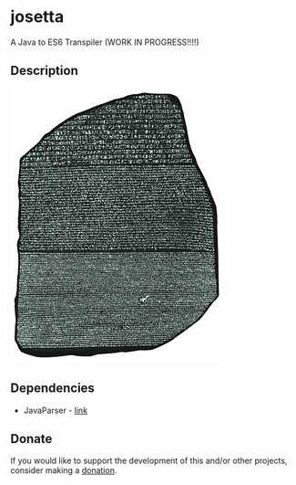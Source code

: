 # josetta
A Java to ES6 Transpiler (WORK IN PROGRESS!!!!)

## Description
![josetta.jpeg](https://github.com/gianpierodiblasi/josetta/blob/master/josetta.jpeg?raw=true)

## Dependencies
- JavaParser - [link](https://javaparser.org/)

## Donate
If you would like to support the development of this and/or other projects, consider making a [donation](https://www.paypal.com/donate/?business=HCDX9BAEYDF4C&no_recurring=0&currency_code=EUR).